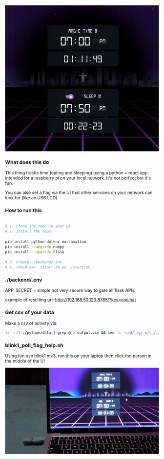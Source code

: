 ![](media/demo_ui.gif)

### What does this do

This thing tracks time (eating and sleeping) using a python + react app intended for a raspberry pi on your local network. It's not perfect but it's fun.

You can also set a flag via the UI that other services on your network can look for (like an USB LCD)

### How to run this

```sh

# 1. clone the repo in your pi
# 2. install the deps

pip install python-dotenv marshmallow
pip install --upgrade numpy
pip install --upgrade Flask

# 3. create ./backend/.env
# 4. chmod a+x ./start.sh && ./start.sh

```

### ./backend/.env

APP_SECRET = simple not very secure way to gate all flask APIs

example of resulting url:
http://192.168.50.123:8765/?key=coolhat

### Get csv of your data

Make a csv of activity via:

```sh
ls -rt1 ./python/data | grep @ > output.csv && sed -i 's/@/,/g; s/\_/,/g' output.csv && cat output.csv
```

### blink1_poll_flag_help.sh

Using fun usb blink1 mk3, run this on your laptop then click the person in the middle of the UI

![](media/demo_blink1.gif)
